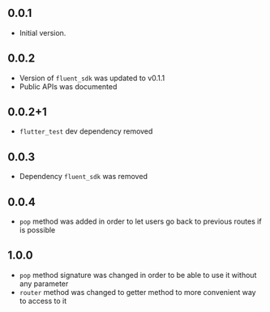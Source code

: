 ## 0.0.1

* Initial version.

## 0.0.2

* Version of `fluent_sdk` was updated to v0.1.1
* Public APIs was documented

## 0.0.2+1

* `flutter_test` dev dependency removed

## 0.0.3

* Dependency `fluent_sdk` was removed

## 0.0.4

* `pop` method was added in order to let users go back to previous routes if is possible

## 1.0.0

* `pop` method signature was changed in order to be able to use it without any parameter
* `router` method was changed to getter method to more convenient way to access to it